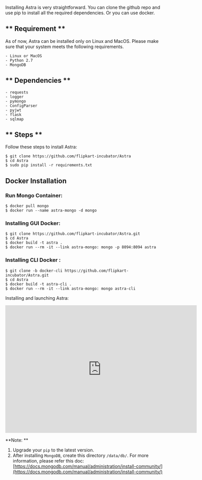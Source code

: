 Installing Astra is very straightforward. You can clone the github repo and use pip to install all the required dependencies. Or you can use docker.

## ** Requirement **
As of now, Astra can be installed only on Linux and MacOS. Please make sure that your system meets the following requirements.
```
- Linux or MacOS
- Python 2.7
- MongoDB
```
## ** Dependencies **
```
- requests
- logger
- pymongo
- ConfigParser
- pyjwt
- flask
- sqlmap
```

## ** Steps **
Follow these steps to install Astra: 
```
$ git clone https://github.com/flipkart-incubator/Astra
$ cd Astra
$ sudo pip install -r requirements.txt
```

## Docker Installation

### Run Mongo Container: 

```
$ docker pull mongo
$ docker run --name astra-mongo -d mongo
```

### Installing GUI Docker: 

```
$ git clone https://github.com/flipkart-incubator/Astra.git
$ cd Astra
$ docker build -t astra .
$ docker run --rm -it --link astra-mongo: mongo -p 8094:8094 astra
```

### Installing CLI Docker : 

```
$ git clone -b docker-cli https://github.com/flipkart-incubator/Astra.git
$ cd Astra
$ docker build -t astra-cli .
$ docker run --rm -it --link astra-mongo: mongo astra-cli 
```

Installing and launching Astra: 

<iframe width="600" height="400" src="https://www.youtube.com/embed/EzT9jJlaK9k" frameborder="0" allowfullscreen></iframe>

**Note: **  
1. Upgrade your ```pip``` to the latest version.  
2. After installing ```MongoDB```, create this directory ```/data/db/```. For more information, please refer this doc: [https://docs.mongodb.com/manual/administration/install-community/](https://docs.mongodb.com/manual/administration/install-community/)
